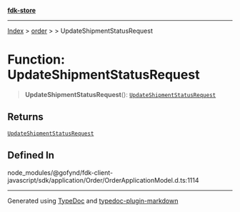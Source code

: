 [**fdk-store**](../../../README.md)
***

[Index](../../../API.md) > [order](../../README.md) > [<internal>](../README.md) > UpdateShipmentStatusRequest

# Function: UpdateShipmentStatusRequest

> **UpdateShipmentStatusRequest**(): [`UpdateShipmentStatusRequest`](../type-aliases/type-alias.UpdateShipmentStatusRequest.md)

## Returns

[`UpdateShipmentStatusRequest`](../type-aliases/type-alias.UpdateShipmentStatusRequest.md)

## Defined In

node\_modules/@gofynd/fdk-client-javascript/sdk/application/Order/OrderApplicationModel.d.ts:1114

***
Generated using [TypeDoc](https://typedoc.org/) and [typedoc-plugin-markdown](https://www.npmjs.com/package/typedoc-plugin-markdown)
